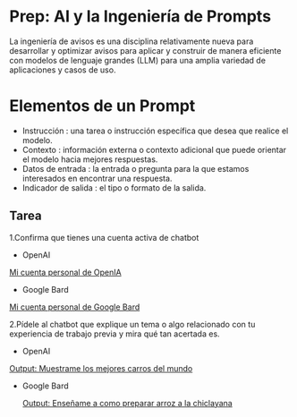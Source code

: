 # Prep: AI y la Ingeniería de Prompts

La ingeniería de avisos es una disciplina relativamente nueva para desarrollar y optimizar avisos para aplicar y construir de manera eficiente con modelos de lenguaje grandes (LLM) para una amplia variedad de aplicaciones y casos de uso.

# Elementos de un Prompt

+ Instrucción : una tarea o instrucción específica que desea que realice el modelo.
+ Contexto : información externa o contexto adicional que puede orientar el modelo hacia mejores respuestas.
+ Datos de entrada : la entrada o pregunta para la que estamos interesados ​​en encontrar una respuesta.
+ Indicador de salida : el tipo o formato de la salida.

## Tarea

1.Confirma que tienes una cuenta activa de chatbot

+ OpenAI

[Mi cuenta personal de OpenIA](https://chatgpt.com/)

+ Google Bard

[Mi cuenta personal de Google Bard](https://gemini.google.com/app)

2.Pídele al chatbot que explique un tema o algo relacionado con tu experiencia de trabajo previa y mira qué tan acertada es.

+ OpenAI

[Output: Muestrame los mejores carros del mundo](https://chatgpt.com/share/1e0c08a1-c2b7-4cc7-be32-35d1968a4e31)
  
+ Google Bard
  
  [Output: Enseñame a como preparar arroz a la chiclayana](https://g.co/gemini/share/3de2a57a113b)

